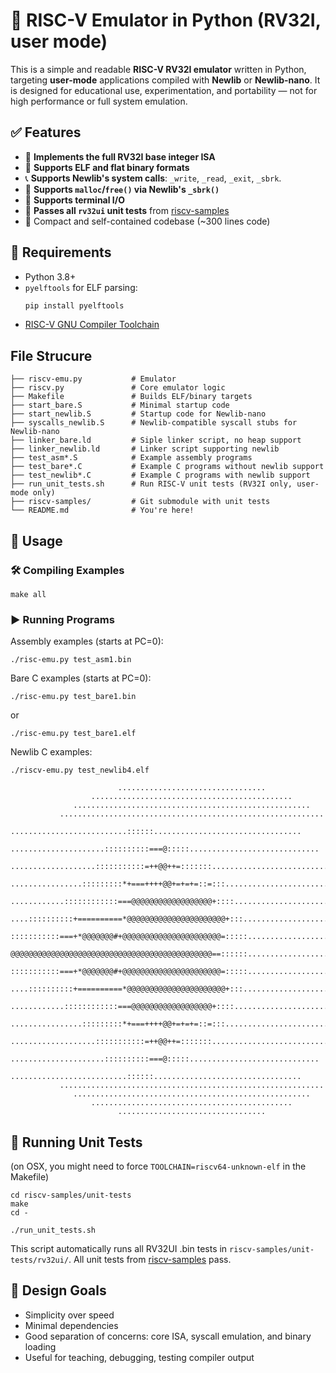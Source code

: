 # 🐍 RISC-V Emulator in Python (RV32I, user mode)

This is a simple and readable **RISC-V RV32I emulator** written in Python, targeting **user-mode** applications compiled with **Newlib** or **Newlib-nano**. It is designed for educational use, experimentation, and portability — not for high performance or full system emulation.

## ✅ Features

- 🧠 **Implements the full RV32I base integer ISA**
- 🚀 **Supports ELF and flat binary formats**
- 📞 **Supports Newlib's system calls**: `_write`, `_read`, `_exit`, `_sbrk`.
- 💾 **Supports `malloc`/`free()` via Newlib's `_sbrk()`**
- 🎨 **Supports terminal I/O**
- 🧪 **Passes all `rv32ui` unit tests** from [riscv-samples](https://gitlab.univ-lille.fr/michael.hauspie/riscv-samples/)
- 🧹 Compact and self-contained codebase (~300 lines code)

## 🔧 Requirements

- Python 3.8+
- `pyelftools` for ELF parsing:
  ```bash
  pip install pyelftools
  ```
- [RISC-V GNU Compiler Toolchain](https://github.com/riscv-collab/riscv-gnu-toolchain)


## File Strucure
```
├── riscv-emu.py           # Emulator
├── riscv.py               # Core emulator logic
├── Makefile               # Builds ELF/binary targets
├── start_bare.S           # Minimal startup code
├── start_newlib.S         # Startup code for Newlib-nano
├── syscalls_newlib.S      # Newlib-compatible syscall stubs for Newlib-nano
├── linker_bare.ld         # Siple linker script, no heap support
├── linker_newlib.ld       # Linker script supporting newlib
├── test_asm*.S            # Example assembly programs
├── test_bare*.C           # Example C programs without newlib support
├── test_newlib*.C         # Example C programs with newlib support
├── run_unit_tests.sh      # Run RISC-V unit tests (RV32I only, user-mode only)
├── riscv-samples/         # Git submodule with unit tests
└── README.md              # You're here!
```

## 🚀 Usage

### 🛠️ Compiling Examples

```
make all
```

### ▶️ Running Programs

Assembly examples (starts at PC=0):
```
./risc-emu.py test_asm1.bin
```

Bare C examples (starts at PC=0):
```
./risc-emu.py test_bare1.bin
```
or
```
./risc-emu.py test_bare1.elf
```

Newlib C examples:
```
./riscv-emu.py test_newlib4.elf
                                                                                
                        .................................                       
                  .............................................                 
              .....................................................             
           ...........................................................          
        ..........................::::::.................................       
      .....................::::::::::===@:::::.............................     
    ...................:::::::::::=++@@++=:::::::............................   
   ................:::::::::*+===++++@@+=+=+=::=:::...........................  
  ............::::::::::::===@@@@@@@@@@@@@@@@@@+::::........................... 
 ....::::::::::+==========*@@@@@@@@@@@@@@@@@@@@@@+:::...........................
 :::::::::::===+*@@@@@@@#+@@@@@@@@@@@@@@@@@@@@@@=:::::..........................
 @@@@@@@@@@@@@@@@@@@@@@@@@@@@@@@@@@@@@@@@@@@@@==::::::..........................
 :::::::::::===+*@@@@@@@#+@@@@@@@@@@@@@@@@@@@@@@=:::::..........................
 ....::::::::::+==========*@@@@@@@@@@@@@@@@@@@@@@+:::...........................
  ............::::::::::::===@@@@@@@@@@@@@@@@@@+::::........................... 
   ................:::::::::*+===++++@@+=+=+=::=:::...........................  
    ...................:::::::::::=++@@++=:::::::............................   
      .....................::::::::::===@:::::.............................     
        ..........................::::::.................................       
           ...........................................................          
              .....................................................             
                  .............................................                 
                        .................................                       

```

## 🧪 Running Unit Tests
(on OSX, you might need to force `TOOLCHAIN=riscv64-unknown-elf` in the Makefile)
```
cd riscv-samples/unit-tests
make
cd -
```

```
./run_unit_tests.sh
```
This script automatically runs all RV32UI .bin tests in `riscv-samples/unit-tests/rv32ui/`.
All unit tests from [riscv-samples](https://gitlab.univ-lille.fr/michael.hauspie/riscv-samples/) pass.

## 🧩 Design Goals
- Simplicity over speed
- Minimal dependencies
- Good separation of concerns: core ISA, syscall emulation, and binary loading
- Useful for teaching, debugging, testing compiler output
